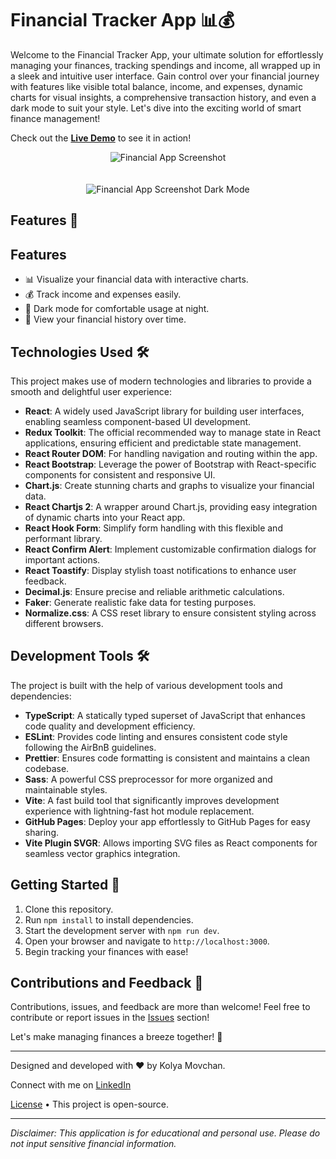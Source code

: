 # Financial Tracker App 📊💰

Welcome to the Financial Tracker App, your ultimate solution for effortlessly managing your finances, tracking spendings and income, all wrapped up in a sleek and intuitive user interface. Gain control over your financial journey with features like visible total balance, income, and expenses, dynamic charts for visual insights, a comprehensive transaction history, and even a dark mode to suit your style. Let's dive into the exciting world of smart finance management!

Check out the [**Live Demo**](https://kolya-movchan.github.io/mopobank) to see it in action!

<p align="center">
  <img src="https://github.com/kolya-movchan/mopobank/raw/main/public/mopobank-demo.png" alt="Financial App Screenshot" style="margin-bottom: 20px;">
</p>

<p align="center">
  <img src="https://github.com/kolya-movchan/mopobank/raw/main/public/mopobank-demo-dark-mode.png" alt="Financial App Screenshot Dark Mode">
</p>


## Features 🚀

## Features

- 📊 Visualize your financial data with interactive charts.
- 💰 Track income and expenses easily.
- 🌙 Dark mode for comfortable usage at night.
- 📅 View your financial history over time.

## Technologies Used 🛠️

This project makes use of modern technologies and libraries to provide a smooth and delightful user experience:

- **React**: A widely used JavaScript library for building user interfaces, enabling seamless component-based UI development.
- **Redux Toolkit**: The official recommended way to manage state in React applications, ensuring efficient and predictable state management.
- **React Router DOM**: For handling navigation and routing within the app.
- **React Bootstrap**: Leverage the power of Bootstrap with React-specific components for consistent and responsive UI.
- **Chart.js**: Create stunning charts and graphs to visualize your financial data.
- **React Chartjs 2**: A wrapper around Chart.js, providing easy integration of dynamic charts into your React app.
- **React Hook Form**: Simplify form handling with this flexible and performant library.
- **React Confirm Alert**: Implement customizable confirmation dialogs for important actions.
- **React Toastify**: Display stylish toast notifications to enhance user feedback.
- **Decimal.js**: Ensure precise and reliable arithmetic calculations.
- **Faker**: Generate realistic fake data for testing purposes.
- **Normalize.css**: A CSS reset library to ensure consistent styling across different browsers.
  
## Development Tools 🛠️

The project is built with the help of various development tools and dependencies:

- **TypeScript**: A statically typed superset of JavaScript that enhances code quality and development efficiency.
- **ESLint**: Provides code linting and ensures consistent code style following the AirBnB guidelines.
- **Prettier**: Ensures code formatting is consistent and maintains a clean codebase.
- **Sass**: A powerful CSS preprocessor for more organized and maintainable styles.
- **Vite**: A fast build tool that significantly improves development experience with lightning-fast hot module replacement.
- **GitHub Pages**: Deploy your app effortlessly to GitHub Pages for easy sharing.
- **Vite Plugin SVGR**: Allows importing SVG files as React components for seamless vector graphics integration.
  
## Getting Started 🏁

1. Clone this repository.
2. Run `npm install` to install dependencies.
3. Start the development server with `npm run dev`.
4. Open your browser and navigate to `http://localhost:3000`.
5. Begin tracking your finances with ease!

## Contributions and Feedback 🙌

Contributions, issues, and feedback are more than welcome! Feel free to contribute or report issues in the [Issues](https://github.com/kolya-movchan/mopobank/issues) section!

Let's make managing finances a breeze together! 💸

---

Designed and developed with ❤️ by Kolya Movchan.

Connect with me on [LinkedIn](https://www.linkedin.com/in/klmovchan/)

[License](license) • This project is open-source.

---

*Disclaimer: This application is for educational and personal use. Please do not input sensitive financial information.*
